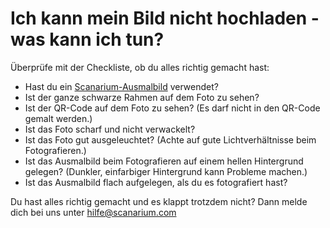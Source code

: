 # Ich kann mein Bild nicht hochladen - was kann ich tun?

Überprüfe mit der Checkliste, ob du alles richtig gemacht hast:

* Hast du ein [Scanarium-Ausmalbild](https://scanarium.com/#pdfs) verwendet?
* Ist der ganze schwarze Rahmen auf dem Foto zu sehen?
* Ist der QR-Code auf dem Foto zu sehen? (Es darf nicht in den QR-Code gemalt werden.)
* Ist das Foto scharf und nicht verwackelt?
* Ist das Foto gut ausgeleuchtet? (Achte auf gute Lichtverhältnisse beim Fotografieren.)
* Ist das Ausmalbild beim Fotografieren auf einem hellen Hintergrund gelegen? (Dunkler, einfarbiger Hintergrund kann Probleme machen.)
* Ist das Ausmalbild flach aufgelegen, als du es fotografiert hast?

Du hast alles richtig gemacht und es klappt trotzdem nicht? Dann melde dich bei uns unter [hilfe@scanarium.com](mailto:hilfe@scanarium.com)
